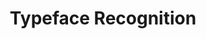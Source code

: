 ---
title: "Typeface Recognition"
layout: page
image: /assets/images/main-images/Isfahan_Lotfollah_mosque_ceiling_symmetric_narrow_border.png
---
